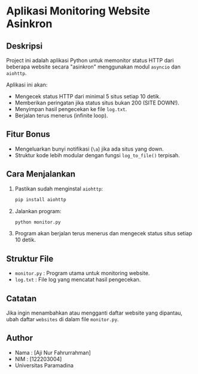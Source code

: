 # Aplikasi Monitoring Website Asinkron

## Deskripsi
Project ini adalah aplikasi Python untuk memonitor status HTTP dari beberapa website secara "asinkron" menggunakan modul `asyncio` dan `aiohttp`.

Aplikasi ini akan:
- Mengecek status HTTP dari minimal 5 situs setiap 10 detik.
- Memberikan peringatan jika status situs bukan 200 (SITE DOWN!).
- Menyimpan hasil pengecekan ke file `log.txt`.
- Berjalan terus menerus (infinite loop).

## Fitur Bonus
- Mengeluarkan bunyi notifikasi (`\a`) jika ada situs yang down.
- Struktur kode lebih modular dengan fungsi `log_to_file()` terpisah.

## Cara Menjalankan
1. Pastikan sudah menginstal `aiohttp`:
    ```bash
    pip install aiohttp
    ```

2. Jalankan program:
    ```bash
    python monitor.py
    ```

3. Program akan berjalan terus menerus dan mengecek status situs setiap 10 detik.

## Struktur File
- `monitor.py` : Program utama untuk monitoring website.
- `log.txt` : File log yang mencatat hasil pengecekan.

## Catatan
Jika ingin menambahkan atau mengganti daftar website yang dipantau, ubah daftar `websites` di dalam file `monitor.py`.

## Author
- Nama : [Aji Nur Fahrurrahman]
- NIM : [122203004]
- Universitas Paramadina
